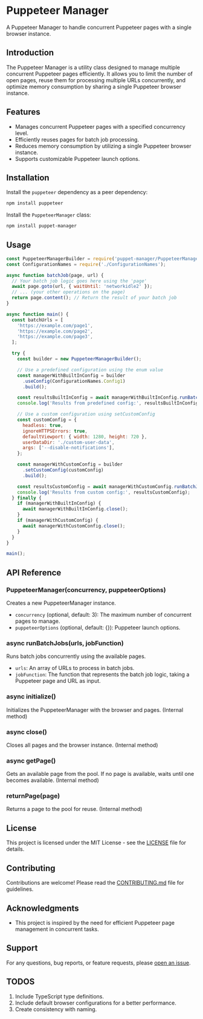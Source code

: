 # Puppeteer Manager

A Puppeteer Manager to handle concurrent Puppeteer pages with a single browser instance.

## Introduction

The Puppeteer Manager is a utility class designed to manage multiple concurrent Puppeteer pages efficiently. It allows you to limit the number of open pages, reuse them for processing multiple URLs concurrently, and optimize memory consumption by sharing a single Puppeteer browser instance.

## Features

- Manages concurrent Puppeteer pages with a specified concurrency level.
- Efficiently reuses pages for batch job processing.
- Reduces memory consumption by utilizing a single Puppeteer browser instance.
- Supports customizable Puppeteer launch options.

## Installation

Install the `puppeteer` dependency as a peer dependency:

```bash
npm install puppeteer
```

Install the `PuppeteerManager` class:

```bash
npm install puppet-manager
```

## Usage

```javascript
const PuppeteerManagerBuilder = require('puppet-manager/PuppeteerManagerBuilder');
const ConfigurationNames = require('./ConfigurationNames');

async function batchJob(page, url) {
  // Your batch job logic goes here using the 'page'
  await page.goto(url, { waitUntil: 'networkidle2' });
  // ... (your other operations on the page)
  return page.content(); // Return the result of your batch job
}

async function main() {
  const batchUrls = [
    'https://example.com/page1',
    'https://example.com/page2',
    'https://example.com/page3',
  ];

  try {
    const builder = new PuppeteerManagerBuilder();

    // Use a predefined configuration using the enum value
    const managerWithBuiltInConfig = builder
      .useConfig(ConfigurationNames.Config1)
      .build();

    const resultsBuiltInConfig = await managerWithBuiltInConfig.runBatchJobs(batchUrls, batchJob);
    console.log('Results from predefined config:', resultsBuiltInConfig);

    // Use a custom configuration using setCustomConfig
    const customConfig = {
      headless: true,
      ignoreHTTPSErrors: true,
      defaultViewport: { width: 1280, height: 720 },
      userDataDir: './custom-user-data',
      args: ['--disable-notifications'],
    };

    const managerWithCustomConfig = builder
      .setCustomConfig(customConfig)
      .build();

    const resultsCustomConfig = await managerWithCustomConfig.runBatchJobs(batchUrls, batchJob);
    console.log('Results from custom config:', resultsCustomConfig);
  } finally {
    if (managerWithBuiltInConfig) {
      await managerWithBuiltInConfig.close();
    }
    if (managerWithCustomConfig) {
      await managerWithCustomConfig.close();
    }
  }
}

main();

```

## API Reference

### PuppeteerManager(concurrency, puppeteerOptions)

Creates a new PuppeteerManager instance.

- `concurrency` (optional, default: 3): The maximum number of concurrent pages to manage.
- `puppeteerOptions` (optional, default: {}): Puppeteer launch options.

### async runBatchJobs(urls, jobFunction)

Runs batch jobs concurrently using the available pages.

- `urls`: An array of URLs to process in batch jobs.
- `jobFunction`: The function that represents the batch job logic, taking a Puppeteer page and URL as input.

### async initialize()

Initializes the PuppeteerManager with the browser and pages. (Internal method)

### async close()

Closes all pages and the browser instance. (Internal method)

### async getPage()

Gets an available page from the pool. If no page is available, waits until one becomes available. (Internal method)

### returnPage(page)

Returns a page to the pool for reuse. (Internal method)

## License

This project is licensed under the MIT License - see the [LICENSE](LICENSE) file for details.

## Contributing

Contributions are welcome! Please read the [CONTRIBUTING.md](CONTRIBUTING.md) file for guidelines.

## Acknowledgments

- This project is inspired by the need for efficient Puppeteer page management in concurrent tasks.

## Support

For any questions, bug reports, or feature requests, please [open an issue](https://github.com/4lbatr0s/puppet-manager/issues/new).

## TODOS
1. Include TypeScript type definitions.
2. Include default browser configurations for a better performance.
3. Create consistency with naming.
```
